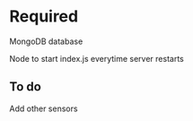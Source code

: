 # Required

MongoDB database

Node to start index.js everytime server restarts

## To do

Add other sensors
